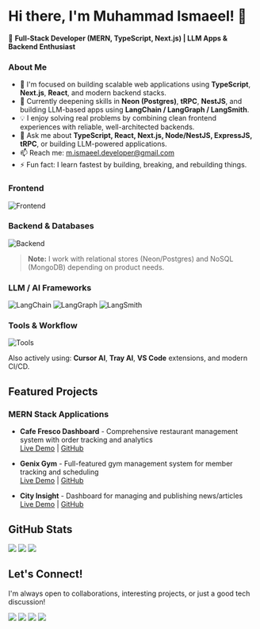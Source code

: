 # Hi there, I'm Muhammad Ismaeel! 👋

🚀 **Full‑Stack Developer (MERN, TypeScript, Next.js) | LLM Apps & Backend Enthusiast**

### About Me

- 🔭 I'm focused on building scalable web applications using **TypeScript**, **Next.js**, **React**, and modern backend stacks.
- 🌱 Currently deepening skills in **Neon (Postgres)**, **tRPC**, **NestJS**, and building LLM-based apps using **LangChain / LangGraph / LangSmith**.
- 💡 I enjoy solving real problems by combining clean frontend experiences with reliable, well-architected backends.
- 💬 Ask me about **TypeScript, React, Next.js, Node/NestJS, ExpressJS, tRPC**, or building LLM-powered applications.
- 📫 Reach me: [m.ismaeel.developer@gmail.com](mailto:m.ismaeel.developer@gmail.com)
- ⚡ Fun fact: I learn fastest by building, breaking, and rebuilding things.


### Frontend
![Frontend](https://skillicons.dev/icons?i=ts,react,nextjs,tailwind,styledcomponents)


### Backend & Databases
![Backend](https://skillicons.dev/icons?i=nodejs,express,nestjs,mongodb,postgres)


> **Note:** I work with relational stores (Neon/Postgres) and NoSQL (MongoDB) depending on product needs.


### LLM / AI Frameworks


![LangChain](https://img.shields.io/badge/LangChain-%20-%23007ACC?style=for-the-badge)
![LangGraph](https://img.shields.io/badge/LangGraph-%20-%23007ACC?style=for-the-badge)
![LangSmith](https://img.shields.io/badge/LangSmith-%20-%23007ACC?style=for-the-badge)


### Tools & Workflow
![Tools](https://skillicons.dev/icons?i=vscode,git,github,vercel,netlify)


Also actively using: **Cursor AI**, **Tray AI**, **VS Code** extensions, and modern CI/CD.

## Featured Projects

### MERN Stack Applications
- **Cafe Fresco Dashboard** - Comprehensive restaurant management system with order tracking and analytics  
  [Live Demo](https://cafe-fresco-dashboard.vercel.app/) | [GitHub](https://github.com/ismaeeldev/cafeFresco-dashboard)

- **Genix Gym** - Full-featured gym management system for member tracking and scheduling  
  [Live Demo](https://github.com/ismaeeldev/Genix-Gym) | [GitHub](https://github.com/ismaeeldev/Genix-Gym)

- **City Insight** - Dashboard for managing and publishing news/articles  
  [Live Demo](https://city-insight-sigma.vercel.app/) | [GitHub](https://github.com/ismaeeldev/CityInsight)

## GitHub Stats

![](https://github-readme-stats.vercel.app/api?username=ismaeeldev&show_icons=true&theme=dark&hide_border=true&count_private=true)
![](https://github-readme-streak-stats.herokuapp.com/?user=ismaeeldev&theme=dark&hide_border=true)
![](https://github-readme-stats.vercel.app/api/top-langs/?username=ismaeeldev&theme=dark&hide_border=true&include_all_commits=true&count_private=true&layout=compact)

## Let's Connect!

I'm always open to collaborations, interesting projects, or just a good tech discussion!

<a href="https://linkedin.com/in/ismaeeldev786" target="_blank"><img src="https://img.shields.io/badge/LinkedIn-0077B5?style=for-the-badge&logo=linkedin&logoColor=white"></a>
<a href="https://twitter.com/ismaeel_dev" target="_blank"><img src="https://img.shields.io/badge/Twitter-1DA1F2?style=for-the-badge&logo=twitter&logoColor=white"></a>
<a href="mailto:m.ismaeel.developer@gmail.com"><img src="https://img.shields.io/badge/Gmail-D14836?style=for-the-badge&logo=gmail&logoColor=white"></a>
<a href="https://ismaeeldev.netlify.app/" target="_blank"><img src="https://img.shields.io/badge/Portfolio-%23000000.svg?style=for-the-badge&logo=firefox&logoColor=white"></a>
